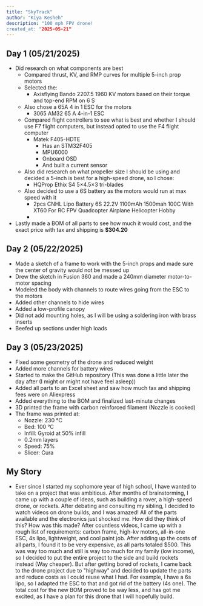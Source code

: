```yaml
---
title: "SkyTrack"
author: "Kiya Kesheh"
description: "100 mph FPV drone!
created_at: "2025-05-21"
---
```


## **Day 1** (05/21/2025)

* Did research on what components are best  
  * Compared thrust, KV, and RMP curves for multiple 5-inch prop motors   
  * Selected the:  
    *  Axisflying Bando 2207.5 1960 KV motors based on their torque and top-end RPM on 6 S  
  * Also chose a 65A 4 in 1 ESC for the motors  
    * 3065 AM32 65 A 4-in-1 ESC  
  * Compared flight controllers to see what is best and whether I should use F7 flight computers, but instead opted to use the F4 flight computer  
    * Matek F405-HDTE  
      * Has an STM32F405  
      * MPU6000  
      * Onboard OSD  
      * And built a current sensor   
  * Also did research on what propeller size I should be using and decided a 5-inch is best for a high-speed drone, so I chose:  
    * HQProp Ethix S4 5×4.5×3 tri-blades  
  * Also decided to use a 6S battery as the motors would run at max speed with it  
    * 2pcs CNHL Lipo Battery 6S 22.2V 1100mAh 1500mah 100C With XT60 For RC FPV Quadcopter Airplane Helicopter Hobby  
    *   
* Lastly made a BOM of all parts to see how much it would cost, and the exact price with tax and shipping is **$304.20**

## **Day 2** (05/22/2025)

* Made a sketch of a frame to work with the 5-inch props and made sure the center of gravity would not be messed up   
* Drew the sketch in Fusion 360 and made a 240mm diameter motor-to-motor spacing  
* Modeled the body with channels to route wires going from the ESC to the motors   
* Added other channels to hide wires   
* Added a low-profile canopy   
* Did not add mounting holes, as I will be using a soldering iron with brass inserts   
* Beefed up sections under high loads

## **Day 3** (05/23/2025)

* Fixed some geometry of the drone and reduced weight  
* Added more channels for battery wires  
* Started to make the GitHub repository (This was done a little later the day after (I might or might not have feel asleep))
* Added all parts to an Excel sheet and saw how much tax and shipping fees were on Aliexpress  
* Added everything to the BOM and finalized last-minute changes  
* 3D printed the frame with carbon reinforced filament (Nozzle is cooked)   
* The frame was printed at:  
  * Nozzle: 230 °C  
  * Bed: 100 °C  
  * Infill: Gyroid at 50% infill   
  * 0.2mm layers   
  * Speed: 75%   
  * Slicer: Cura

 ## **My Story** 

* Ever since I started my sophomore year of high school, I have wanted to take on a project that was ambitious. After months of brainstorming, I came up with a couple of ideas, such as building a rover, a high-speed drone, or rockets. After debating and consulting my sibling, I decided to watch videos on drone builds, and I was amazed! All of the parts available and the electronics just shocked me. How did they think of this? How was this made? After countless videos, I came up with a rough list of requirements: carbon frame, high-kv motors, all-in-one ESC, 4s lipo, lightweight, and cool paint job. After adding up the costs of all parts, I found it to be very expensive, as all parts totaled $500. This was way too much and still is way too much for my family (low income), so I decided to put the entire project to the side and build rockets instead (Way cheaper). But after getting bored of rockets, I came back to the drone project due to "highway" and decided to update the parts and reduce costs as I could reuse what I had. For example, I have a 6s lipo, so I adapted the ESC to that and got rid of the battery (4s one). The total cost for the new BOM proved to be way less, and has got me excited, as I have a plan for this drone that I will hopefully build.

